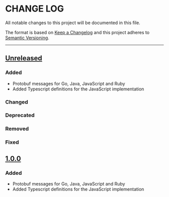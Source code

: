 # CHANGE LOG
All notable changes to this project will be documented in this file.

The format is based on [Keep a Changelog](http://keepachangelog.com/)
and this project adheres to [Semantic Versioning](http://semver.org/).

----
## [Unreleased]

### Added
* Protobuf messages for Go, Java, JavaScript and Ruby
* Added Typescript definitions for the JavaScript implementation

### Changed

### Deprecated

### Removed

### Fixed

## [1.0.0]

### Added
* Protobuf messages for Go, Java, JavaScript and Ruby
* Added Typescript definitions for the JavaScript implementation

<!-- Releases -->
[Unreleased]: https://github.com/cucumber/cucumber/compare/messages-v1.0.0...master
[1.0.0]:      https://github.com/cucumber/cucumber/releases/tag/messages-v1.0.0

<!-- Contributors in alphabetical order -->
[aslakhellesoy]:    https://github.com/aslakhellesoy
